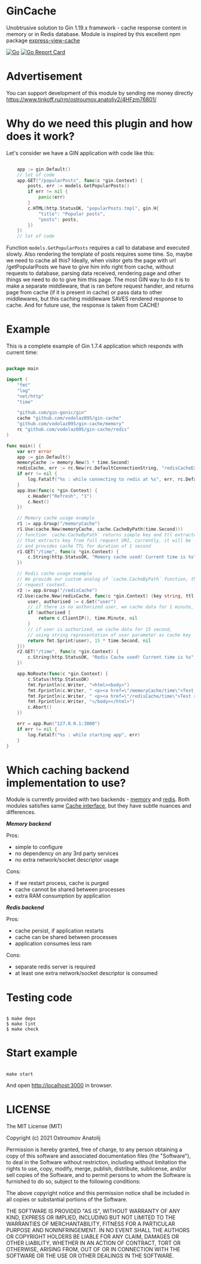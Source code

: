 GinCache
====================================
Unobtrusive solution to Gin 1.19.x framework - cache response content in memory or in Redis database.
Module is inspired by this excellent npm package [express-view-cache](https://www.npmjs.com/package/express-view-cache)

[![Go](https://github.com/vodolaz095/gin-cache/actions/workflows/go.yml/badge.svg)](https://github.com/vodolaz095/gin-cache/actions/workflows/go.yml)
[![Go Report Card](https://goreportcard.com/badge/github.com/vodolaz095/gin-cache)](https://goreportcard.com/report/github.com/vodolaz095/gin-cache)


Advertisement
====================================
You can support development of this module by sending me money directly
https://www.tinkoff.ru/rm/ostroumov.anatoliy2/4HFzm76801/

Why do we need this plugin and how does it work?
====================================

Let's consider we have a GIN application with code like this:

```go

    app := gin.Default()
    // lot of code
    app.GET("/popularPosts", func(c *gin.Context) {
        posts, err := models.GetPopularPosts()
		if err != nil {
			panic(err)
        }
    	c.HTML(http.StatusOK, "popularPosts.tmpl", gin.H{
        	"title": "Popular posts",
			"posts": posts,			
	    })
	})
    // lot of code

```

Function `models.GetPopularPosts` requires a call to database and executed slowly. Also rendering the template 
of posts requires some time. So, maybe we need to cache all this? Ideally, when visitor 
gets the page with url /getPopularPosts we have to give him info right from cache, 
without requests to database, parsing data received, rendering page and other things we need to do 
to give him this page. The most GIN way to do it is to make a separate middleware, that is 
ran before request handler, and returns page from cache (if it is present in cache) or pass 
data to other middlewares, but this caching middleware SAVES rendered response to cache. 
And for future use, the response is taken from CACHE!

Example
==================
This is a complete example of Gin 1.7.4 application which responds with current time:

```go

package main

import (
	"fmt"
	"log"
	"net/http"
	"time"

	"github.com/gin-gonic/gin"
	cache "github.com/vodolaz095/gin-cache"
	"github.com/vodolaz095/gin-cache/memory"
	rc "github.com/vodolaz095/gin-cache/redis"
)

func main() {
	var err error
	app := gin.Default()
	memoryCache := memory.New(5 * time.Second)
	redisCache, err := rc.New(rc.DefaultConnectionString, "redisCacheExamplePrefix")
	if err != nil {
		log.Fatalf("%s : while connecting to redis at %s", err, rc.DefaultConnectionString)
	}
	app.Use(func(c *gin.Context) {
		c.Header("Refresh", "1")
		c.Next()
	})

	// Memory cache usage example
	r1 := app.Group("/memoryCache")
	r1.Use(cache.New(memoryCache, cache.CacheByPath(time.Second)))
	// function `cache.CacheByPath` returns simple key and ttl extractor function, 
	// that extracts key from full request URI, currently, it will be `/memoryCache/time`
	// and provides cache TTL for duration of 1 second
	r1.GET("/time", func(c *gin.Context) {
		c.String(http.StatusOK, "Memory cache used! Current time is %s", time.Now().Format(time.Stamp))
	})

	// Redis cache usage example
	// We provide our custom analog of `cache.CacheByPath` function, that takes into account
	// request context. 
	r2 := app.Group("/redisCache")
	r2.Use(cache.New(redisCache, func(c *gin.Context) (key string, ttl time.Duration, err error) {
		user, authorised := c.Get("user")
		// if there is no authorized user, we cache data for 1 minute, using customers IP as cache key
		if !authorised {
			return c.ClientIP(), time.Minute, nil
		}
		// if user is authorized, we cache data for 15 second,
		// using string representation of user parameter as cache key
		return fmt.Sprint(user), 15 * time.Second, nil
	}))
	r2.GET("/time", func(c *gin.Context) {
		c.String(http.StatusOK, "Redis Cache used! Current time is %s", time.Now().Format(time.Stamp))
	})

	app.NoRoute(func(c *gin.Context) {
		c.Status(http.StatusOK)
		fmt.Fprintln(c.Writer, "<html><body>")
		fmt.Fprintln(c.Writer, " <p><a href=\"/memoryCache/time\">Test memory cache</p>")
		fmt.Fprintln(c.Writer, " <p><a href=\"/redisCache/time\">Test redis cache</p>")
		fmt.Fprintln(c.Writer, "</body></html>")
		c.Abort()
	})

	err = app.Run("127.0.0.1:3000")
	if err != nil {
		log.Fatalf("%s : while starting app", err)
	}
}


```

Which caching backend implementation to use?
=====================

Module is currently provided with two backends - 
[memory](https://pkg.go.dev/pkg/github.com/vodolaz095/gin-cache/memory/) and [redis](https://pkg.go.dev/pkg/github.com/vodolaz095/gin-cache/redis/).
Both modules satisfies same [Cache interface](https://pkg.go.dev/pkg/github.com/vodolaz095/gin-cache/#Cache), but they
have subtle nuances and differences.

***Memory backend***

Pros:

- simple to configure
- no dependency on any 3rd party services
- no extra network/socket descriptor usage

Cons:

- if we restart process, cache is purged
- cache cannot be shared between processes
- extra RAM consumption by application

***Redis backend***

Pros:

- cache persist, if application restarts
- cache can be shared between processes
- application consumes less ram

Cons:

- separate redis server is required
- at least one extra network/socket descriptor is consumed 


Testing code 
======================

```shell

$ make deps
$ make lint
$ make check

```

Start example
=====================

```shell

make start

```

And open [http://localhost:3000](http://localhost:3000) in browser.


LICENSE
=====================

The MIT License (MIT)

Copyright (c) 2021 Ostroumov Anatolij <ostroumov095 at gmail dot com>

Permission is hereby granted, free of charge, to any person obtaining a copy of
this software and associated documentation files (the "Software"), to deal in
the Software without restriction, including without limitation the rights to
use, copy, modify, merge, publish, distribute, sublicense, and/or sell copies of
the Software, and to permit persons to whom the Software is furnished to do so,
subject to the following conditions:

The above copyright notice and this permission notice shall be included in all
copies or substantial portions of the Software.

THE SOFTWARE IS PROVIDED "AS IS", WITHOUT WARRANTY OF ANY KIND, EXPRESS OR
IMPLIED, INCLUDING BUT NOT LIMITED TO THE WARRANTIES OF MERCHANTABILITY, FITNESS
FOR A PARTICULAR PURPOSE AND NONINFRINGEMENT. IN NO EVENT SHALL THE AUTHORS OR
COPYRIGHT HOLDERS BE LIABLE FOR ANY CLAIM, DAMAGES OR OTHER LIABILITY, WHETHER
IN AN ACTION OF CONTRACT, TORT OR OTHERWISE, ARISING FROM, OUT OF OR IN
CONNECTION WITH THE SOFTWARE OR THE USE OR OTHER DEALINGS IN THE SOFTWARE.

